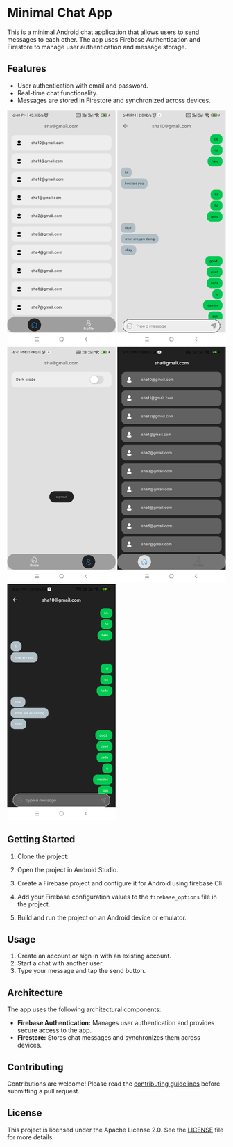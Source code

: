 

# Minimal Chat App

This is a minimal Android chat application that allows users to send messages to each other. The app uses Firebase Authentication and Firestore to manage user authentication and message storage.

## Features

- User authentication with email and password.
- Real-time chat functionality.
- Messages are stored in Firestore and synchronized across devices.


<p float="left">
  <img src="/img.png" width="250"  alt=""/>
  <img src="/img_1.png" width="250"  alt=""/> 
  <img src="/img_2.png" width="250"  alt=""/>
  <img src="/img_3.png" width="250"  alt=""/>
  <img src="/img_4.png" width="250"  alt=""/>
</p>


## Getting Started

1. Clone the project:
2. Open the project in Android Studio.

3. Create a Firebase project and configure it for Android using firebase Cli.

4. Add your Firebase configuration values to the `firebase_options` file in the project.

5. Build and run the project on an Android device or emulator.

## Usage

1. Create an account or sign in with an existing account.
2. Start a chat with another user.
3. Type your message and tap the send button.

## Architecture

The app uses the following architectural components:

- **Firebase Authentication:** Manages user authentication and provides secure access to the app.
- **Firestore:** Stores chat messages and synchronizes them across devices.

## Contributing

Contributions are welcome! Please read the [contributing guidelines](CONTRIBUTING.md) before submitting a pull request.

## License

This project is licensed under the Apache License 2.0. See the [LICENSE](LICENSE) file for more details.
